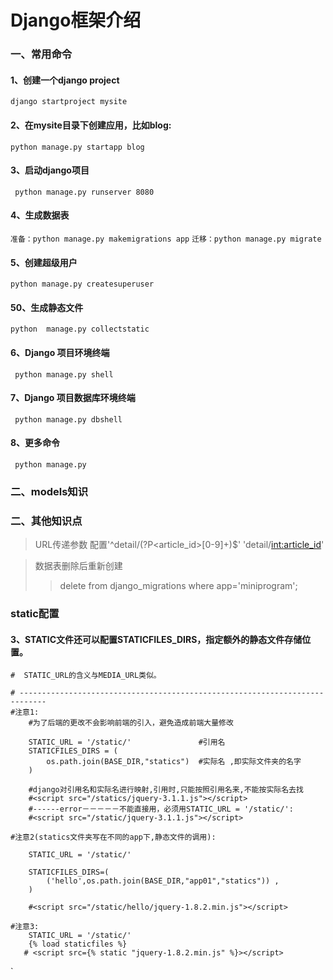 # Django框架介绍


### 一、常用命令

#### 1、创建一个django project
` django startproject mysite `
#### 2、在mysite目录下创建应用，比如blog:
` python manage.py startapp blog `
#### 3、启动django项目
`  python manage.py runserver 8080 `
#### 4、生成数据表
`准备：python manage.py makemigrations app`
`迁移：python manage.py migrate`
#### 5、创建超级用户
` python manage.py createsuperuser `
#### 50、生成静态文件
`python  manage.py collectstatic`
#### 6、Django 项目环境终端
`  python manage.py shell `
#### 7、Django 项目数据库环境终端
`  python manage.py dbshell `
#### 8、更多命令
`  python manage.py `
### 二、models知识


### 二、其他知识点
> URL传递参数
配置'^detail/(?P<article_id>[0-9]+)$'
'detail/<int:article_id>'

> 数据表删除后重新创建
>> delete from django_migrations where app='miniprogram';

### static配置

#### 3、STATIC文件还可以配置STATICFILES_DIRS，指定额外的静态文件存储位置。
    #  STATIC_URL的含义与MEDIA_URL类似。

    # ----------------------------------------------------------------------------
    #注意1:
        #为了后端的更改不会影响前端的引入，避免造成前端大量修改

        STATIC_URL = '/static/'               #引用名
        STATICFILES_DIRS = (
            os.path.join(BASE_DIR,"statics")  #实际名 ,即实际文件夹的名字
        )

        #django对引用名和实际名进行映射,引用时,只能按照引用名来,不能按实际名去找
        #<script src="/statics/jquery-3.1.1.js"></script>
        #------error－－－－－不能直接用，必须用STATIC_URL = '/static/':
        #<script src="/static/jquery-3.1.1.js"></script>

    #注意2(statics文件夹写在不同的app下,静态文件的调用):

        STATIC_URL = '/static/'

        STATICFILES_DIRS=(
            ('hello',os.path.join(BASE_DIR,"app01","statics")) ,
        )

        #<script src="/static/hello/jquery-1.8.2.min.js"></script>

    #注意3:
        STATIC_URL = '/static/'
        {% load staticfiles %}
       # <script src={% static "jquery-1.8.2.min.js" %}></script>
`



[1]:https://blog.csdn.net/hanglinux/article/details/75645756
